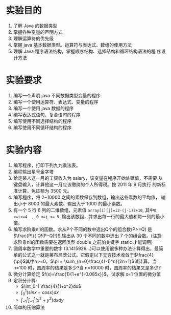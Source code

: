# 实验目的
1. 了解 Java 的数据类型
2. 掌握各种变量的声明方式
3. 理解运算符的优先级
4. 掌握 java 基本数据类型。运算符与表达式、数组的使用方法
5. 理解 Java 程序语法结构，掌握顺序结构、选择结构和循环结构语法的程
   序设计方法
# 实验要求
1. 编写一个声明 java 不同数据类型变量的程序 
2. 编写一个使用运算符、表达式、变量的程序 
3. 编写一个使用 java 数据的程序 
4. 编写表达式语句、复合语句的程序 
5. 编写使用不同选择结构的程序 
6. 编写使用不同循环结构的程序

# 实验内容
1. 编写程序，打印下列九九乘法表。
2. 编程输出星号金字塔
3. 给定某人这一月的工资收入为 salary，该变量在程序开始处赋值，不需要 从键盘输入，计算他这一月应该缴纳的个人所得税。按 2011 年 9 月执行 的新标准计算，免征额为 3500 元。
4. 编写程序，将 2~10000 之间的素数保存到数组，输出这些素数的平均值， 输出小于 8000 的最大素数、输出大于 1000 的最小素数。 
5. 有一个 5 行 6 列的二维数组，元素值 `array[i][j]=i2-(j-i)2+10`, 其中`0 <=i<=4  , 0 <=j <= 5` ,输出该数组，并求出每一行的最大值和每一列的最小值。
6. 编写求阶乘n!的函数。求从P个不同的数中选出Q个的组合数(P>=Q) 是$\frac{P!}{ Q!(P−Q)!}$,输出从 30 个不同的数中选出 7 个的组合数。(注意:求阶乘n!的函数需要在返回类型 double 之前加关键字 static 才能调用)
7. 圆周率数学中重要的数字 (3.1415926...)可以使用很多种办法计算得出，最简单的公式之一就是莱布尼茨公式。它假定以下无穷技术收敛于$\frac{4}{\pi}$其中n>=0。$\pi = \sum_{n=0}\frac{4(-1)^n}{2n+1}$试计算，当 n=100 时，圆周率的结果是多少?当 n=10000 时，圆周率的结果又是多少?
8. 微分计算给定 $f(x)=\frac{1}{1+e^{-0.085x}}$，试求解 x=1 位置的微分值
9. 定积分计算:
   - $\int_0^1 \frac{4}{1+x^2}dx$
   - $\int_0^1 (sinx - cos x)dx$
   - $\int_{-1}^1\int_{-1}^1 (x^2+y^2)dxdy$
10. 简单的压缩算法